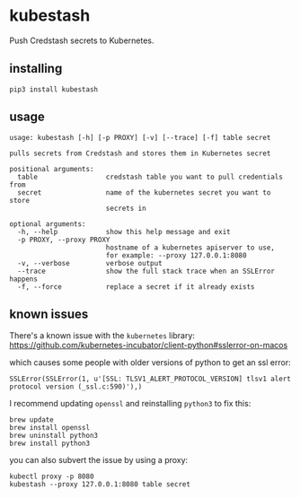 # kubestash

Push Credstash secrets to Kubernetes.

## installing

```
pip3 install kubestash
```

## usage

```
usage: kubestash [-h] [-p PROXY] [-v] [--trace] [-f] table secret

pulls secrets from Credstash and stores them in Kubernetes secret

positional arguments:
  table                 credstash table you want to pull credentials from
  secret                name of the kubernetes secret you want to store
                        secrets in

optional arguments:
  -h, --help            show this help message and exit
  -p PROXY, --proxy PROXY
                        hostname of a kubernetes apiserver to use,
                        for example: --proxy 127.0.0.1:8080
  -v, --verbose         verbose output
  --trace               show the full stack trace when an SSLError happens
  -f, --force           replace a secret if it already exists
```

## known issues

There's a known issue with the `kubernetes` library: https://github.com/kubernetes-incubator/client-python#sslerror-on-macos

which causes some people with older versions of python to get an ssl error:

```
SSLError(SSLError(1, u'[SSL: TLSV1_ALERT_PROTOCOL_VERSION] tlsv1 alert protocol version (_ssl.c:590)'),)
```

I recommend updating `openssl` and reinstalling `python3` to fix this:

```
brew update
brew install openssl
brew uninstall python3
brew install python3
```

you can also subvert the issue by using a proxy:

```
kubectl proxy -p 8080
kubestash --proxy 127.0.0.1:8080 table secret
```

